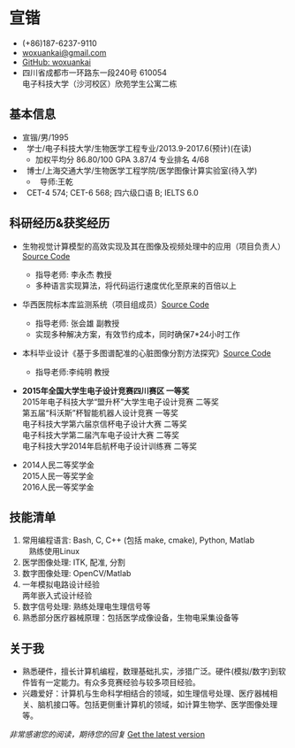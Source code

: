 #   宣锴

*   (+86)187-6237-9110
*   <woxuankai@gmail.com>
*   [GitHub: woxuankai](https://github.com/woxuankai)
*   四川省成都市一环路东一段240号  610054  
    电子科技大学（沙河校区）欣苑学生公寓二栋

##  基本信息
*   宣锴/男/1995
*   学士/电子科技大学/生物医学工程专业/2013.9-2017.6(预计)(在读)
    *   加权平均分 86.80/100  GPA 3.87/4  专业排名 4/68  
*   博士/上海交通大学/生物医学工程学院/医学图像计算实验室(待入学)  
    *   导师:王乾   
*   CET-4 574;  CET-6 568; 四六级口语 B; IELTS 6.0

##  科研经历&获奖经历
*   生物视觉计算模型的高效实现及其在图像及视频处理中的应用（项目负责人）[Source Code](https://github.com/woxuankai/HDR)  
    *   指导老师: 李永杰 教授
    *   多种语言实现算法，将代码运行速度优化至原来的百倍以上

* 华西医院标本库监测系统（项目组成员）[Source Code](https://github.com/woxuankai/project_sperm)  
    *   指导老师: 张会雄 副教授
    *   实现多种解决方案，有效节约成本，同时确保7*24小时工作

* 本科毕业设计《基于多图谱配准的心脏图像分割方法探究》[Source Code](https://github.com/woxuankai/cardiacMRISeg)   
    *   指导老师:李纯明 教授  

*   **2015年全国大学生电子设计竞赛四川赛区 一等奖**  
    2015年电子科技大学“盟升杯”大学生电子设计竞赛 二等奖  
    第五届“科沃斯”杯智能机器人设计竞赛 一等奖  
    电子科技大学第六届京信杯电子设计大赛 二等奖  
    电子科技大学第二届汽车电子设计大赛 二等奖  
    电子科技大学2014年启航杯电子设计训练赛 二等奖  

*   2014人民二等奖学金  
    2015人民一等奖学金  
    2016人民一等奖学金

##  技能清单
1.  常用编程语言: Bash, C, C++ (包括 make, cmake), Python, Matlab  
    熟练使用Linux  
2.  医学图像处理: ITK, 配准, 分割
3.  数字图像处理: OpenCV/Matlab
4.  一年模拟电路设计经验   
    两年嵌入式设计经验
5.  数字信号处理: 熟练处理电生理信号等
6.  熟悉部分医疗器械原理：包括医学成像设备，生物电采集设备等

##  关于我

*   熟悉硬件，擅长计算机编程，数理基础扎实，涉猎广泛。硬件(模拟/数字)到软件皆有一定能力。有众多竞赛经验与较多项目经验。
*   兴趣爱好：计算机与生命科学相结合的领域，如生理信号处理、医疗器械相关、脑机接口等。包括更侧重计算机的领域，如计算生物学、医学图像处理等。

*_非常感谢您的阅读，期待您的回复_*  [Get the latest version](https://github.com/woxuankai/about_me/blob/master/cv.md)

